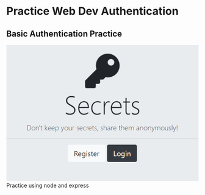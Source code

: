 # Practice Web Dev Authentication
## Basic Authentication Practice

![](doc/images/home.png)
Practice using node and express